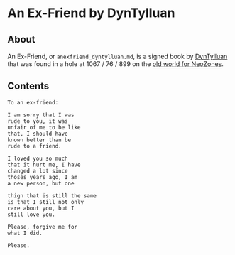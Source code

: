 # An Ex-Friend by DynTylluan

## About
An Ex-Friend, or `anexfriend_dyntylluan.md`, is a signed book by [DynTylluan](https://namemc.com/profile/DynTylluan.1) that was found in a hole at 1067 / 76 / 899 on the [old world for NeoZones](https://mc.neozones.club/#world-1-17-1).

## Contents
```
To an ex-friend:

I am sorry that I was
rude to you, it was
unfair of me to be like
that, I should have
known better than be
rude to a friend.

I loved you so much
that it hurt me, I have
changed a lot since
thoses years ago, I am
a new person, but one

thign that is still the same
is that I still not only
care about you, but I
still love you.

Please, forgive me for
what I did.

Please.
```
